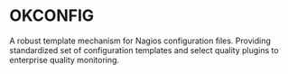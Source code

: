 OKCONFIG
========

A robust template mechanism for Nagios configuration files. Providing
standardized set of configuration templates and select quality plugins 
to enterprise quality monitoring.
